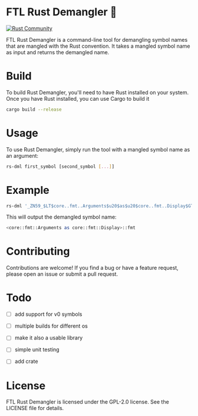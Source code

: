 # FTL Rust Demangler 🦀

[![Rust Community](https://img.shields.io/badge/Rust_Community%20-Join_us-brightgreen?style=plastic&logo=rust)](https://www.rust-lang.org/community)


FTL Rust Demangler is a command-line tool for demangling symbol names that are mangled with the Rust convention. It takes a mangled symbol name as input and returns the demangled name.

# Build
To build Rust Demangler, you'll need to have Rust installed on your system. Once you have Rust installed, you can use Cargo to build it

```sh
cargo build --release
```

# Usage

To use Rust Demangler, simply run the tool with a mangled symbol name as an argument:

```sh
rs-dml first_symbol [second_symbol [...]]
```

# Example


```sh
rs-dml '_ZN59_$LT$core..fmt..Arguments$u20$as$u20$core..fmt..Display$GT$3fmt17h03d70cf32f8d87a3E'
```
This will output the demangled symbol name:

```sh
<core::fmt::Arguments as core::fmt::Display>::fmt
```

# Contributing
Contributions are welcome! If you find a bug or have a feature request, please open an issue or submit a pull request.

# Todo

- [ ] add support for v0 symbols
- [ ] multiple builds for different os
- [ ] make it also a usable library
- [ ] simple unit testing
- [ ] add crate


# License
FTL Rust Demangler is licensed under the GPL-2.0 license. See the LICENSE file for details.
